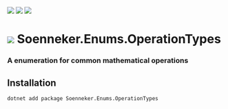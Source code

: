 ﻿[![](https://img.shields.io/nuget/v/soenneker.enums.operationtypes.svg?style=for-the-badge)](https://www.nuget.org/packages/soenneker.enums.operationtypes/)
[![](https://img.shields.io/github/actions/workflow/status/soenneker/soenneker.enums.operationtypes/publish-package.yml?style=for-the-badge)](https://github.com/soenneker/soenneker.enums.operationtypes/actions/workflows/publish-package.yml)
[![](https://img.shields.io/nuget/dt/soenneker.enums.operationtypes.svg?style=for-the-badge)](https://www.nuget.org/packages/soenneker.enums.operationtypes/)

# ![](https://user-images.githubusercontent.com/4441470/224455560-91ed3ee7-f510-4041-a8d2-3fc093025112.png) Soenneker.Enums.OperationTypes
### A enumeration for common mathematical operations

## Installation

```
dotnet add package Soenneker.Enums.OperationTypes
```
